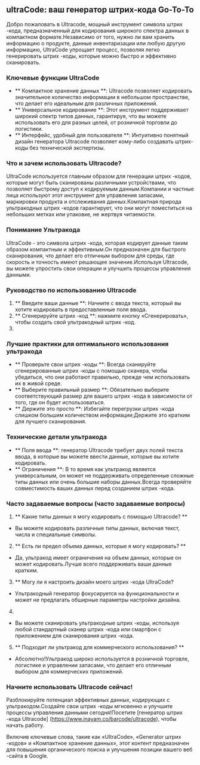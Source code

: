 ## ultraCode: ваш генератор штрих-кода Go-To-To

Добро пожаловать в Ultracode, мощный инструмент символа штрих -кода, предназначенный для кодирования широкого спектра данных в компактном формате.Независимо от того, нужно ли вам хранить информацию о продукте, данные инвентаризации или любую другую информацию, UltraCode упрощает процесс, позволяя легко генерировать штрих -коды, которые можно быстро и эффективно сканировать.

### Ключевые функции UltraCode

- ** Компактное хранение данных **: Ultracode позволяет кодировать значительное количество информации в небольшом пространстве, что делает его идеальным для различных приложений.
- ** Универсальное кодирование **: Этот инструмент поддерживает широкий спектр типов данных, гарантируя, что вы можете использовать его для разных целей, от розничной торговли до логистики.
- ** Интерфейс, удобный для пользователя **: Интуитивно понятный дизайн генератора Ultracode позволяет кому-либо создавать штрих-коды без технической экспертизы.

### Что и зачем использовать Ultracode?

UltraCode используется главным образом для генерации штрих -кодов, которые могут быть сканированы различными устройствами, что позволяет быстрому доступ к кодируемым данным.Компании и частные лица используют этот инструмент для управления запасами, маркировки продукта и отслеживания данных.Компактная природа ультракодных штрих -кодов гарантирует, что они могут поместиться на небольших метках или упаковке, не жертвуя читаемости.

### Понимание Ультракода

UltraCode - это символа штрих -кода, которая кодирует данные таким образом компактным и эффективным.Он предназначен для быстрого сканирования, что делает его отличным выбором для среды, где скорость и точность имеют решающее значение.Используя Ultracode, вы можете упростить свои операции и улучшить процессы управления данными.

### Руководство по использованию Ultracode

1. ** Введите ваши данные **: Начните с ввода текста, который вы хотите кодировать в предоставленные поля ввода.
2. ** Сгенерируйте штрих -код **: нажмите кнопку «Сгенерировать», чтобы создать свой ультракодный штрих -код.
3.

### Лучшие практики для оптимального использования ультракода

- ** Проверьте свои штрих -коды **: Всегда сканируйте сгенерированные штрих -коды с помощью сканера, чтобы убедиться, что они работают правильно, прежде чем использовать их в живой среде.
- ** Выберите правильный размер **: Обязательно выберите соответствующий размер для вашего штрих -кода в зависимости от того, где он будет использоваться.
- ** Держите это просто **: Избегайте перегрузки штрих -кода слишком большим количеством информации;Держите это кратким для лучшего сканирования.

### Технические детали ультракода

- ** Поля ввода **: генератор Ultracode требует двух полей текста ввода, в которые вы можете ввести данные, которые вы хотите кодировать.
- ** Ограничения **: В то время как ультракод является универсальным, он может не поддерживать определенные сложные типы данных или очень большие наборы данных.Всегда проверяйте совместимость ваших данных перед созданием штрих -кода.

### Часто задаваемые вопросы (часто задаваемые вопросы)

1. ** Какие типы данных я могу кодировать с помощью Ultracode? **
- Вы можете кодировать различные типы данных, включая текст, числа и специальные символы.

2. ** Есть ли предел объема данных, которые я могу кодировать? **
- Да, ультракод имеет ограничения на объем данных, которые он может кодировать.Лучше всего поддерживать ваши данные кратким.

3. ** Могу ли я настроить дизайн моего штрих -кода UltraCode?
- Ультракодный генератор фокусируется на функциональности и может не предлагать обширные параметры настройки дизайна.

4.
- Вы можете сканировать ультракодные штрих -коды, используя любой стандартный сканер штрих -кода или смартфон с приложением для сканирования штрих -кода.

5. ** Подходит ли ультракод для коммерческого использования? **
- Абсолютно!Ультракод широко используется в розничной торговле, логистике и управлении запасами, что делает его отличным выбором для коммерческих приложений.

### Начните использовать Ultracode сейчас!

Разблокируйте потенциал эффективных данных, кодирующих с ультракодом.Создайте свои штрих -коды мгновенно и улучшите процессы управления данными сегодня!Посетите [генератор штрих -кода Ultracode] (https://www.inayam.co/barcode/ultracode), чтобы начать работу.

Включив ключевые слова, такие как «UltraCode», «Generator штрих -кодов» и «Компактное хранение данных», этот контент предназначен для повышения органического поиска и улучшения позиции вашего веб -сайта в Google.